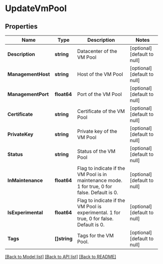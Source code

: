 # UpdateVmPool

## Properties
Name | Type | Description | Notes
------------ | ------------- | ------------- | -------------
**Description** | **string** | Datacenter of the VM Pool | [optional] [default to null]
**ManagementHost** | **string** | Host of the VM Pool | [optional] [default to null]
**ManagementPort** | **float64** | Port of the VM Pool | [optional] [default to null]
**Certificate** | **string** | Certificate of the VM Pool | [optional] [default to null]
**PrivateKey** | **string** | Private key of the VM Pool | [optional] [default to null]
**Status** | **string** | Status of the VM Pool | [optional] [default to null]
**InMaintenance** | **float64** | Flag to indicate if the VM Pool is in maintenance mode. 1 for true, 0 for false. Default is 0. | [optional] [default to null]
**IsExperimental** | **float64** | Flag to indicate if the VM Pool is experimental. 1 for true, 0 for false. Default is 0. | [optional] [default to null]
**Tags** | **[]string** | Tags for the VM Pool. | [optional] [default to null]

[[Back to Model list]](../README.md#documentation-for-models) [[Back to API list]](../README.md#documentation-for-api-endpoints) [[Back to README]](../README.md)

